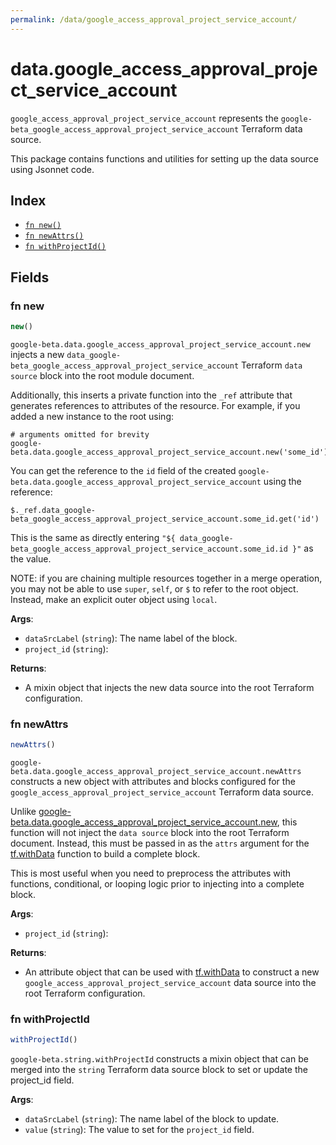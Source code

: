 ```yaml
---
permalink: /data/google_access_approval_project_service_account/
---
```


# data.google_access_approval_project_service_account

`google_access_approval_project_service_account` represents the `google-beta_google_access_approval_project_service_account` Terraform data source.



This package contains functions and utilities for setting up the data source using Jsonnet code.


## Index

* [`fn new()`](#fn-new)
* [`fn newAttrs()`](#fn-newattrs)
* [`fn withProjectId()`](#fn-withprojectid)

## Fields

### fn new

```ts
new()
```


`google-beta.data.google_access_approval_project_service_account.new` injects a new `data_google-beta_google_access_approval_project_service_account` Terraform `data source`
block into the root module document.

Additionally, this inserts a private function into the `_ref` attribute that generates references to attributes of the
resource. For example, if you added a new instance to the root using:

    # arguments omitted for brevity
    google-beta.data.google_access_approval_project_service_account.new('some_id')

You can get the reference to the `id` field of the created `google-beta.data.google_access_approval_project_service_account` using the reference:

    $._ref.data_google-beta_google_access_approval_project_service_account.some_id.get('id')

This is the same as directly entering `"${ data_google-beta_google_access_approval_project_service_account.some_id.id }"` as the value.

NOTE: if you are chaining multiple resources together in a merge operation, you may not be able to use `super`, `self`,
or `$` to refer to the root object. Instead, make an explicit outer object using `local`.

**Args**:
  - `dataSrcLabel` (`string`): The name label of the block.
  - `project_id` (`string`): 

**Returns**:
- A mixin object that injects the new data source into the root Terraform configuration.


### fn newAttrs

```ts
newAttrs()
```


`google-beta.data.google_access_approval_project_service_account.newAttrs` constructs a new object with attributes and blocks configured for the `google_access_approval_project_service_account`
Terraform data source.

Unlike [google-beta.data.google_access_approval_project_service_account.new](#fn-google_access_approval_project_service_accountnew), this function will not inject the `data source`
block into the root Terraform document. Instead, this must be passed in as the `attrs` argument for the
[tf.withData](https://github.com/tf-libsonnet/core/tree/main/docs#fn-withdata) function to build a complete block.

This is most useful when you need to preprocess the attributes with functions, conditional, or looping logic prior to
injecting into a complete block.

**Args**:
  - `project_id` (`string`): 

**Returns**:
  - An attribute object that can be used with [tf.withData](https://github.com/tf-libsonnet/core/tree/main/docs#fn-withdata) to construct a new `google_access_approval_project_service_account` data source into the root Terraform configuration.


### fn withProjectId

```ts
withProjectId()
```

`google-beta.string.withProjectId` constructs a mixin object that can be merged into the `string`
Terraform data source block to set or update the project_id field.



**Args**:
  - `dataSrcLabel` (`string`): The name label of the block to update.
  - `value` (`string`): The value to set for the `project_id` field.
